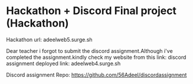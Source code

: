# Hackathon + Discord Final project (Hackathon)
Hackathon url: adeelweb5.surge.sh

Dear teacher i forgot to submit the discord assignment.Although i've completed the assignment.kindly check my website from this link: discord assignment deployed link: adeelweb4.surge.sh

Discord assignment Repo: https://github.com/56Adeel/discordassignment
